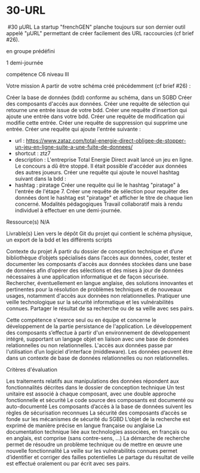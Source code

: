 # 30-URL
​
#30 μURL
La startup "frenchGEN" planche toujours sur son dernier outil appelé "μURL" permettant de créer facilement des URL raccourcies (cf brief #26).



en groupe prédéfini



1 demi-journée



compétence
C6 niveau III

Votre mission
A partir de votre schéma créé précédemment (cf brief #26) :

Créer la base de données (bdd) conforme au schéma, dans un SGBD
Créer des composants d'accès aux données.
Créer une requête de sélection qui retourne une entrée issue de votre bdd.
Créer une requête d'insertion qui ajoute une entrée dans votre bdd.
Créer une requête de modification qui modifie cette entrée.
Créer une requête de suppression qui supprime une entrée.
Créer une requête qui ajoute l'entrée suivante :
- url : https://www.zataz.com/total-energie-direct-obligee-de-stopper-un-jeu-en-ligne-suite-a-une-fuite-de-donnees/
- shortcut : ztz7
- description : L'entreprise Total Energie Direct avait lancé un jeu en ligne. Le concours a dû être stoppé. Il était possible d'accéder aux données des autres joueurs.
Créer une requête qui ajoute le nouvel hashtag suivant dans la bdd :
- hashtag : piratage
Créer une requête qui lie le hashtag "piratage" à l'entrée de l'étape 7.
Créer une requête de sélection pour requêter des données dont le hashtag est "piratage" et afficher le titre de chaque lien concerné.
Modalités pédagogiques
Travail collaboratif mais à rendu individuel à effectuer en une demi-journée.

Ressource(s)
N/A

Livrable(s)
Lien vers le dépôt Git du projet qui contient le schéma physique, un export de la bdd et les différents scripts

Contexte du projet
À partir du dossier de conception technique et d’une bibliothèque d’objets spécialisés dans l’accès aux données, coder, tester et documenter les composants d'accès aux données stockées dans une base de données afin d’opérer des sélections et des mises à jour de données nécessaires à une application informatique et de façon sécurisée. Rechercher, éventuellement en langue anglaise, des solutions innovantes et pertinentes pour la résolution de problèmes techniques et de nouveaux usages, notamment d'accès aux données non relationnelles. Pratiquer une veille technologique sur la sécurité informatique et les vulnérabilités connues. Partager le résultat de sa recherche ou de sa veille avec ses pairs.

Cette compétence s'exerce seul ou en équipe et concerne le développement de la partie persistance de l'application. Le développement des composants s’effectue à partir d'un environnement de développement intégré, supportant un langage objet en liaison avec une base de données relationnelles ou non relationnelles. L'accès aux données passe par l'utilisation d’un logiciel d’interface (middleware). Les données peuvent être dans un contexte de base de données relationnelles ou non relationnelles.

Critères d'évaluation

Les traitements relatifs aux manipulations des données répondent aux fonctionnalités décrites dans le dossier de conception technique Un test unitaire est associé à chaque composant, avec une double approche fonctionnelle et sécurité Le code source des composants est documenté ou auto-documenté Les composants d’accès à la base de données suivent les règles de sécurisation reconnues La sécurité des composants d’accès se fonde sur les mécanismes de sécurité du SGBD L’objet de la recherche est exprimé de manière précise en langue française ou anglaise La documentation technique liée aux technologies associées, en français ou en anglais, est comprise (sans contre-sens, ...) La démarche de recherche permet de résoudre un problème technique ou de mettre en œuvre une nouvelle fonctionnalité La veille sur les vulnérabilités connues permet d’identifier et corriger des failles potentielles Le partage du résultat de veille est effectué oralement ou par écrit avec ses pairs.

​
